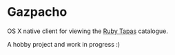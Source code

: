 # Gazpacho

OS X native client for viewing the [Ruby Tapas](http://www.rubytapas.com/) catalogue.

A hobby project and work in progress :)
